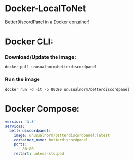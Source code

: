 # Docker-LocalToNet
 BetterDiscordPanel in a Docker container!

# Docker CLI:
### Download/Update the image:
```
docker pull unusualnorm/betterdiscordpanel
```

### Run the image
```
docker run -d -it -p 80:80 unusualnorm/betterdiscordpanel
```

# Docker Compose:
```yaml
version: "3.8"
services:
  betterdiscordpanel:
    image: unusualnorm/betterdiscordpanel:latest
    container_name: betterdiscordpanel
    ports:
      - 80:80
    restart: unless-stopped
```
